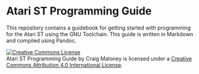 # Atari ST Programming Guide

This repository contains a guidebook for getting started with programming for the Atari ST using the GNU Toolchain. This guide is written in Markdown and compiled using Pandoc.

<a rel="license" href="http://creativecommons.org/licenses/by/4.0/"><img alt="Creative Commons License" style="border-width:0" src="https://i.creativecommons.org/l/by/4.0/88x31.png" /></a><br /><span xmlns:dct="http://purl.org/dc/terms/" href="http://purl.org/dc/dcmitype/Text" property="dct:title" rel="dct:type">Atari ST Programming Guide</span> by <span xmlns:cc="http://creativecommons.org/ns#" property="cc:attributionName">Craig Maloney</span> is licensed under a <a rel="license" href="http://creativecommons.org/licenses/by/4.0/">Creative Commons Attribution 4.0 International License</a>.
